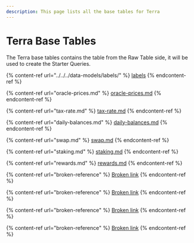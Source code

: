```yaml
---
description: This page lists all the base tables for Terra
---
```


# Terra Base Tables

The Terra base tables contains the table from the Raw Table side, it will be used to create the Starter Queries.&#x20;

{% content-ref url="../../../data-models/labels/" %}
[labels](../../../data-models/labels/)
{% endcontent-ref %}

{% content-ref url="oracle-prices.md" %}
[oracle-prices.md](oracle-prices.md)
{% endcontent-ref %}

{% content-ref url="tax-rate.md" %}
[tax-rate.md](tax-rate.md)
{% endcontent-ref %}

{% content-ref url="daily-balances.md" %}
[daily-balances.md](daily-balances.md)
{% endcontent-ref %}

{% content-ref url="swap.md" %}
[swap.md](swap.md)
{% endcontent-ref %}

{% content-ref url="staking.md" %}
[staking.md](staking.md)
{% endcontent-ref %}

{% content-ref url="rewards.md" %}
[rewards.md](rewards.md)
{% endcontent-ref %}

{% content-ref url="broken-reference" %}
[Broken link](broken-reference)
{% endcontent-ref %}

{% content-ref url="broken-reference" %}
[Broken link](broken-reference)
{% endcontent-ref %}

{% content-ref url="broken-reference" %}
[Broken link](broken-reference)
{% endcontent-ref %}

{% content-ref url="broken-reference" %}
[Broken link](broken-reference)
{% endcontent-ref %}
